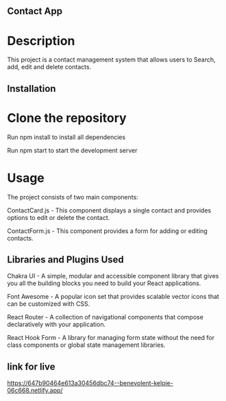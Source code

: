 ## Contact App

# Description

This project is a contact management system that allows users to Search, add, edit and delete contacts.


## Installation

# Clone the repository

Run npm install to install all dependencies

Run npm start to start the development server

# Usage
The project consists of two main components:


ContactCard.js - This component displays a single contact and provides options to edit or delete the contact.

ContactForm.js - This component provides a form for adding or editing contacts.

## Libraries and Plugins Used

Chakra UI - A simple, modular and accessible component library that gives you all the building blocks you need to build your React applications.

Font Awesome - A popular icon set that provides scalable vector icons that can be customized with CSS.

React Router - A collection of navigational components that compose declaratively with your application.

React Hook Form - A library for managing form state without the need for class components or global state management libraries.
## link for live 
https://647b90464e613a30456dbc74--benevolent-kelpie-06c668.netlify.app/
